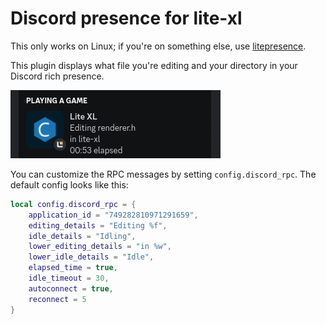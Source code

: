 # Discord presence for lite-xl

This only works on Linux; if you're on something else, use [litepresence](https://github.com/TorchedSammy/litepresence).

This plugin displays what file you're editing and your directory in your Discord rich presence.

![screenshot](screenshot.png)

You can customize the RPC messages by setting `config.discord_rpc`. The default config looks like this:

```lua
local config.discord_rpc = {
    application_id = "749282810971291659",
    editing_details = "Editing %f",
    idle_details = "Idling",
    lower_editing_details = "in %w",
    lower_idle_details = "Idle",
    elapsed_time = true,
    idle_timeout = 30,
    autoconnect = true,
    reconnect = 5
}
```
